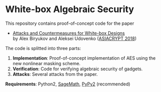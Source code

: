 # White-box Algebraic Security

This repository contains proof-of-concept code for the paper

- [Attacks and Countermeasures for White-box Designs](https://eprint.iacr.org/2018/049) \
by Alex Biryukov and Aleksei Udovenko ([ASIACRYPT 2018](https://www.springer.com/gp/book/9783319706931))

The code is splitted into three parts:

1. **Implementation**: Proof-of-concept implementation of AES using the new nonlinear masking scheme.
1. **Verification**: Code for verifying algebraic security of gadgets.
1. **Attacks**: Several attacks from the paper.

**Requirements**: Python2, [SageMath](http://www.sagemath.org/), [PyPy2](https://pypy.org/) (recommended)

